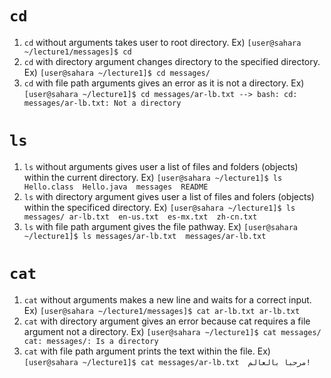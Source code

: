 # `cd`
1) `cd` without arguments takes user to root directory. Ex) `[user@sahara ~/lecture1/messages]$ cd`
2) `cd` with directory argument changes directory to the specified directory. Ex) `[user@sahara ~/lecture1]$ cd messages/`
3) `cd` with file path arguments gives an error as it is not a directory. Ex) `[user@sahara ~/lecture1]$ cd messages/ar-lb.txt --> bash: cd: messages/ar-lb.txt: Not a directory`

# `ls`
1) `ls` without arguments gives user a list of files and folders (objects) within the current directory. Ex)  `[user@sahara ~/lecture1]$ ls
Hello.class  Hello.java  messages  README`
2) `ls` with directory argument gives user a list of files and folers (objects) within the specificed directory. Ex) `[user@sahara ~/lecture1]$ ls messages/
ar-lb.txt  en-us.txt  es-mx.txt  zh-cn.txt`
3) `ls` with file path argument gives the file pathway. Ex) `[user@sahara ~/lecture1]$ ls messages/ar-lb.txt 
messages/ar-lb.txt`

# `cat`
1) `cat` without arguments makes a new line and waits for a correct input. Ex) `[user@sahara ~/lecture1/messages]$ cat
ar-lb.txt
ar-lb.txt
`
2) `cat` with directory argument gives an error because cat requires a file argument not a directory. Ex) `[user@sahara ~/lecture1]$ cat messages/
cat: messages/: Is a directory`
3) `cat` with file path argument prints the text within the file. Ex) `[user@sahara ~/lecture1]$ cat messages/ar-lb.txt 
مرحبا بالعالم!`
